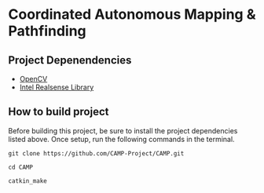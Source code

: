 # Coordinated Autonomous Mapping & Pathfinding

## Project Depenendencies
* [OpenCV](https://github.com/opencv/opencv)
* [Intel Realsense Library](https://github.com/IntelRealSense/librealsense)

## How to build project

Before building this project, be sure to install the project dependencies listed above. Once setup, run the following commands in the terminal.

```
git clone https://github.com/CAMP-Project/CAMP.git

cd CAMP

catkin_make
```
